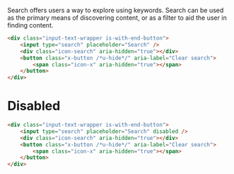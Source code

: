 Search offers users a way to explore using keywords. Search can be used as the primary means of discovering content, or as a filter to aid the user in finding content.

```html
<div class="input-text-wrapper is-with-end-button">
    <input type="search" placeholder="Search" />
    <div class="icon-search" aria-hidden="true"></div>
    <button class="x-button /*u-hide*/" aria-label="Clear search">
        <span class="icon-x" aria-hidden="true"></span>
    </button>
</div>
```

# Disabled
```html
<div class="input-text-wrapper is-with-end-button">
    <input type="search" placeholder="Search" disabled />
    <div class="icon-search" aria-hidden="true"></div>
    <button class="x-button /*u-hide*/" aria-label="Clear search">
        <span class="icon-x" aria-hidden="true"></span>
    </button>
</div>
```